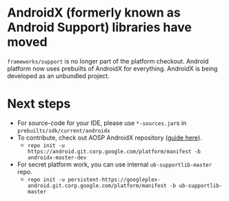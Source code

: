 # AndroidX (formerly known as Android Support) libraries have moved
`frameworks/support` is no longer part of the platform checkout. Android platform now uses prebuilts of AndroidX for everything. AndroidX is being developed as an unbundled project.

# Next steps
- For source-code for your IDE, please use `*-sources.jar`s in `prebuilts/sdk/current/androidx`
- To contribute, check out AOSP AndroidX repository ([guide here](https://android.googlesource.com/platform/frameworks/support/+/androidx-master-dev/README.md)).
    - `repo init -u https://android.git.corp.google.com/platform/manifest -b androidx-master-dev`
- For secret platform work, you can use internal `ub-supportlib-master` repo.
    - `repo init -u persistent-https://googleplex-android.git.corp.google.com/platform/manifest -b ub-supportlib-master`

